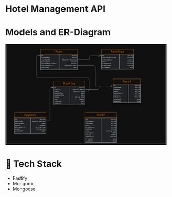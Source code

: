 <h1 text-align="center">Hotel Management API</h1>

# Models and ER-Diagram

![ERD](./ERD.png)

# 🚀 Tech Stack

- Fastify
- Mongodb
- Mongoose
